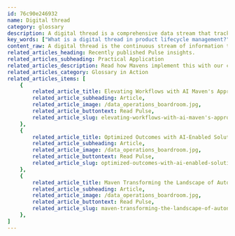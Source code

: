 ```yaml
---
id: 76c90e246932
name: Digital thread
category: glossary
description: A digital thread is a comprehensive data stream that tracks a product from conception to end-of-life, offering insights that drive product enhancement, cost reduction, and new revenue opportunities, while also boosting a brand's responsible sourcing reputation.
key_words: ["What is a digital thread in product lifecycle management?", "How does a digital thread improve product quality and performance?", "What role does a digital thread play in manufacturing optimization?", "How can digital thread technology reduce customer support costs?", "What are the benefits of utilizing a digital thread in business operations?", "How does a digital thread contribute to sustainable product disposal and recycling?", "In what ways can businesses monetize the data from a digital thread?", "How does digital thread data enhance customer product usage insights?", "What is the importance of a digital thread in creating new market offerings?", "How can digital thread intelligence be shared with partners and suppliers to create value?"]
content_raw: A digital thread is the continuous stream of information that traces a product's life-cycle from its inception, through design and production, to its sale, utilization, and final disposal or recycling. This vital stream of data provides valuable insight into the way customers use a product, its performance, potential areas for improvement, and the additional features that may be demanded by consumers. In the realm of business, a digital thread offers numerous benefits. One major advantage is its capacity to assist organizations swiftly enhance their existing products and invent groundbreaking offerings. The data gleaned from digital threads has the potential to substantially lower customer support and compliance costs whilst improving overall quality. Moreover, digital threads can enable businesses to sell the data itself or the intelligence derived from it to their customers, suppliers, and partners. This generates an additional revenue stream, transforming data into a valuable asset. Finally, on the brand’s end, digital threads can bolster the organization’s reputation by providing tangible evidence to show that its products are responsibly sourced. Maven Technologies thoroughly harnesses the power of the digital thread, guiding businesses to unlock new levels of productivity and value, and enabling them to see the true business benefit of elite technologies carried out by experienced professionals. Our extensive knowledge and expertise in the technological field ensure seamless integration and effective utilization of digital threads, steering businesses towards improved products, cost efficiency, and enhanced customer satisfaction in this modern world.
related_articles_heading: Recently published Pulse insights.
related_articles_subheading: Practical Application
related_articles_description: Read how Mavens implement this with our clients.
related_articles_category: Glossary in Action
related_articles_items: [
	{
		related_article_title: Elevating Workflows with AI Maven's Approach,
		related_article_subheading: Article,
		related_article_image: /data_operations_boardroom.jpg,
		related_article_buttontext: Read Pulse,
		related_article_slug: elevating-workflows-with-ai-maven's-approach
	},
	{
		related_article_title: Optimized Outcomes with AI-Enabled Solutions,
		related_article_subheading: Article,
		related_article_image: /data_operations_boardroom.jpg,
		related_article_buttontext: Read Pulse,
		related_article_slug: optimized-outcomes-with-ai-enabled-solutions
	},
	{
		related_article_title: Maven Transforming the Landscape of Autonomous Vehicles,
		related_article_subheading: Article,
		related_article_image: /data_operations_boardroom.jpg,
		related_article_buttontext: Read Pulse,
		related_article_slug: maven-transforming-the-landscape-of-autonomous-vehicles
	},
]
---
```

